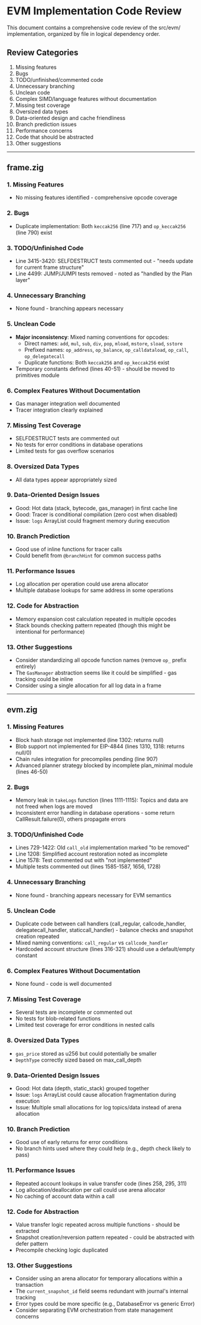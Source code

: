 # EVM Implementation Code Review

This document contains a comprehensive code review of the src/evm/ implementation, organized by file in logical dependency order.

## Review Categories
1. Missing features
2. Bugs
3. TODO/unfinished/commented code
4. Unnecessary branching
5. Unclean code
6. Complex SIMD/language features without documentation
7. Missing test coverage
8. Oversized data types
9. Data-oriented design and cache friendliness
10. Branch prediction issues
11. Performance concerns
12. Code that should be abstracted
13. Other suggestions

---

## frame.zig

### 1. Missing Features
- No missing features identified - comprehensive opcode coverage

### 2. Bugs
- Duplicate implementation: Both `keccak256` (line 717) and `op_keccak256` (line 790) exist

### 3. TODO/Unfinished Code
- Line 3415-3420: SELFDESTRUCT tests commented out - "needs update for current frame structure"
- Line 4499: JUMP/JUMPI tests removed - noted as "handled by the Plan layer"

### 4. Unnecessary Branching
- None found - branching appears necessary

### 5. Unclean Code
- **Major inconsistency**: Mixed naming conventions for opcodes:
  - Direct names: `add`, `mul`, `sub`, `div`, `pop`, `mload`, `mstore`, `sload`, `sstore`
  - Prefixed names: `op_address`, `op_balance`, `op_calldataload`, `op_call`, `op_delegatecall`
  - Duplicate functions: Both `keccak256` and `op_keccak256` exist
- Temporary constants defined (lines 40-51) - should be moved to primitives module

### 6. Complex Features Without Documentation
- Gas manager integration well documented
- Tracer integration clearly explained

### 7. Missing Test Coverage
- SELFDESTRUCT tests are commented out
- No tests for error conditions in database operations
- Limited tests for gas overflow scenarios

### 8. Oversized Data Types
- All data types appear appropriately sized

### 9. Data-Oriented Design Issues
- Good: Hot data (stack, bytecode, gas_manager) in first cache line
- Good: Tracer is conditional compilation (zero cost when disabled)
- Issue: `logs` ArrayList could fragment memory during execution

### 10. Branch Prediction
- Good use of inline functions for tracer calls
- Could benefit from `@branchHint` for common success paths

### 11. Performance Issues
- Log allocation per operation could use arena allocator
- Multiple database lookups for same address in some operations

### 12. Code for Abstraction
- Memory expansion cost calculation repeated in multiple opcodes
- Stack bounds checking pattern repeated (though this might be intentional for performance)

### 13. Other Suggestions
- Consider standardizing all opcode function names (remove `op_` prefix entirely)
- The `GasManager` abstraction seems like it could be simplified - gas tracking could be inline
- Consider using a single allocation for all log data in a frame

---

## evm.zig

### 1. Missing Features
- Block hash storage not implemented (line 1302: returns null)
- Blob support not implemented for EIP-4844 (lines 1310, 1318: returns null/0)
- Chain rules integration for precompiles pending (line 907)
- Advanced planner strategy blocked by incomplete plan_minimal module (lines 46-50)

### 2. Bugs
- Memory leak in `takeLogs` function (lines 1111-1115): Topics and data are not freed when logs are moved
- Inconsistent error handling in database operations - some return CallResult.failure(0), others propagate errors

### 3. TODO/Unfinished Code
- Lines 729-1422: Old `call_old` implementation marked "to be removed"
- Line 1208: Simplified account restoration noted as incomplete
- Line 1578: Test commented out with "not implemented"
- Multiple tests commented out (lines 1585-1587, 1656, 1728)

### 4. Unnecessary Branching
- None found - branching appears necessary for EVM semantics

### 5. Unclean Code
- Duplicate code between call handlers (call_regular, callcode_handler, delegatecall_handler, staticcall_handler) - balance checks and snapshot creation repeated
- Mixed naming conventions: `call_regular` vs `callcode_handler`
- Hardcoded account structure (lines 316-321) should use a default/empty constant

### 6. Complex Features Without Documentation
- None found - code is well documented

### 7. Missing Test Coverage
- Several tests are incomplete or commented out
- No tests for blob-related functions
- Limited test coverage for error conditions in nested calls

### 8. Oversized Data Types
- `gas_price` stored as u256 but could potentially be smaller
- `DepthType` correctly sized based on max_call_depth

### 9. Data-Oriented Design Issues
- Good: Hot data (depth, static_stack) grouped together
- Issue: `logs` ArrayList could cause allocation fragmentation during execution
- Issue: Multiple small allocations for log topics/data instead of arena allocation

### 10. Branch Prediction
- Good use of early returns for error conditions
- No branch hints used where they could help (e.g., depth check likely to pass)

### 11. Performance Issues
- Repeated account lookups in value transfer code (lines 258, 295, 311)
- Log allocation/deallocation per call could use arena allocator
- No caching of account data within a call

### 12. Code for Abstraction
- Value transfer logic repeated across multiple functions - should be extracted
- Snapshot creation/reversion pattern repeated - could be abstracted with defer pattern
- Precompile checking logic duplicated

### 13. Other Suggestions
- Consider using an arena allocator for temporary allocations within a transaction
- The `current_snapshot_id` field seems redundant with journal's internal tracking
- Error types could be more specific (e.g., DatabaseError vs generic Error)
- Consider separating EVM orchestration from state management concerns
